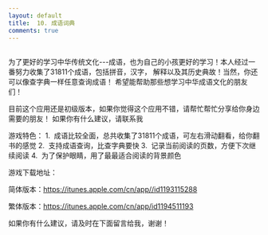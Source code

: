 ```yaml
---
layout: default
title:  10. 成语词典
comments: true
---
```



##
为了更好的学习中华传统文化---成语，也为自己的小孩更好的学习！本人经过一番努力收集了31811个成语，包括拼音，汉字，
解释以及其历史典故！当然，你还可以像查字典一样任意查询成语！ 希望能帮助那些想学习中华成语文化的朋友们！   

目前这个应用还是初级版本，如果你觉得这个应用不错，请帮忙帮忙分享给你身边需要的朋友！ 如果你有什么建议，请联系我

游戏特色：
    1.  成语比较全面，总共收集了31811个成语，可左右滑动翻看，给你翻书的感觉
    2.  支持成语查询，比查字典要快
    3.  记录当前阅读的页数，方便下次继续阅读
    4.  为了保护眼睛，用了最最适合阅读的背景颜色
    
游戏下载地址：

简体版本：https://itunes.apple.com/cn/app//id1193115288

繁体版本：https://itunes.apple.com/cn/app/id1194511193


如果你有什么建议，请及时在下面留言给我，谢谢！
